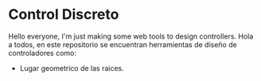 # Control Discreto

Hello everyone, I'm just making some web tools to design controllers.
Hola a todos, en este repositorio se encuentran herramientas de diseño de controladores como:
  * Lugar geometrico de las raices.
